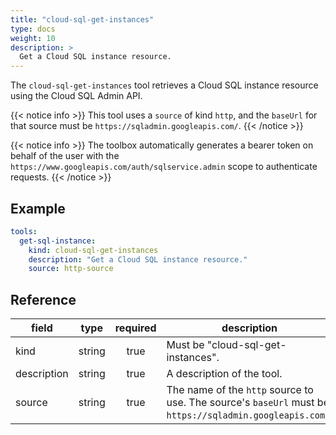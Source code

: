 ```yaml
---
title: "cloud-sql-get-instances"
type: docs
weight: 10
description: >
  Get a Cloud SQL instance resource.
---
```


The `cloud-sql-get-instances` tool retrieves a Cloud SQL instance resource using the Cloud SQL Admin API.

{{< notice info >}}
This tool uses a `source` of kind `http`, and the `baseUrl` for that source must be `https://sqladmin.googleapis.com/`.
{{< /notice >}}

{{< notice info >}}
The toolbox automatically generates a bearer token on behalf of the user with the `https://www.googleapis.com/auth/sqlservice.admin` scope to authenticate requests.
{{< /notice >}}

## Example

```yaml
tools:
  get-sql-instance:
    kind: cloud-sql-get-instances
    description: "Get a Cloud SQL instance resource."
    source: http-source
```

## Reference

| **field**   | **type** | **required** | **description**                                                                                                  |
| ----------- | :------: | :----------: | ---------------------------------------------------------------------------------------------------------------- |
| kind        |  string  |     true     | Must be "cloud-sql-get-instances".                                                                            |
| description |  string  |     true     | A description of the tool.                                                                                       |
| source      |  string  |     true     | The name of the `http` source to use. The source's `baseUrl` must be `https://sqladmin.googleapis.com/`.         |